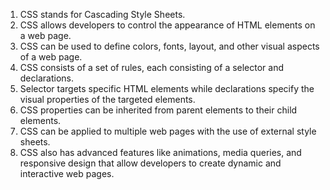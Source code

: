 

1. CSS stands for Cascading Style Sheets.
2. CSS allows developers to control the appearance of HTML elements on a web page.
3. CSS can be used to define colors, fonts, layout, and other visual aspects of a web page.
4. CSS consists of a set of rules, each consisting of a selector and declarations.
5. Selector targets specific HTML elements while declarations specify the visual properties of the targeted elements.
6. CSS properties can be inherited from parent elements to their child elements.
7. CSS can be applied to multiple web pages with the use of external style sheets.
8. CSS also has advanced features like animations, media queries, and responsive design that allow developers to create dynamic and interactive web pages.